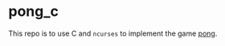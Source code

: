 # pong_c
This repo is to use C and `ncurses` to implement the game [pong](https://en.wikipedia.org/wiki/Pong).


